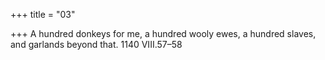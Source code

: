 +++
title = "03"

+++
A hundred donkeys for me, a hundred wooly ewes,
a hundred slaves, and garlands beyond that.
1140 VIII.57–58